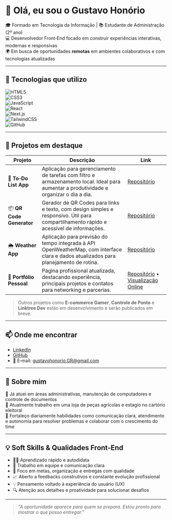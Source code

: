 # 👋 Olá, eu sou o Gustavo Honório

🎓 Formado em Tecnologia da Informação | 📚 Estudante de Administração (2º ano)  
💻 Desenvolvedor Front‑End focado em construir experiências interativas, modernas e responsivas  
🌍 Em busca de oportunidades **remotas** em ambientes colaborativos e com tecnologias atualizadas  

---

## 🚀 Tecnologias que utilizo

![HTML5](https://img.shields.io/badge/HTML5-E34F26?style=flat&logo=html5&logoColor=white)  
![CSS3](https://img.shields.io/badge/CSS3-1572B6?style=flat&logo=css3&logoColor=white)  
![JavaScript](https://img.shields.io/badge/JavaScript-F7DF1E?style=flat&logo=javascript&logoColor=black)  
![React](https://img.shields.io/badge/React-20232A?style=flat&logo=react&logoColor=61DAFB)  
![Next.js](https://img.shields.io/badge/Next.js-000?style=flat&logo=nextdotjs&logoColor=white)  
![TailwindCSS](https://img.shields.io/badge/TailwindCSS-38B2AC?style=flat&logo=tailwind-css&logoColor=white)  
![GitHub](https://img.shields.io/badge/GitHub-181717?style=flat&logo=github&logoColor=white)

---

## 📌 Projetos em destaque

| Projeto | Descrição | Link |
|--------|-----------|------|
| 📝 **To‑Do List App** | Aplicação para gerenciamento de tarefas com filtro e armazenamento local. Ideal para aumentar a produtividade e organizar o dia a dia. | [Repositório](https://github.com/GustavoHRdev/To-Do-List-App) |
| 📦 **QR Code Generator** | Gerador de QR Codes para links e texto, com design simples e responsivo. Útil para compartilhamento rápido e acessível de informações. | [Repositório](https://github.com/GustavoHRdev/QR-code-generator) |
| 🌦️ **Weather App** | Aplicação para previsão do tempo integrada à API OpenWeatherMap, com interface clara e dados atualizados para planejamento de rotina. | [Repositório](https://github.com/GustavoHRdev/Weather-App) |
| 💼 **Portfólio Pessoal** | Página profissional atualizada, destacando experiência, principais projetos e contatos para networking e parcerias. | [Repositório](https://github.com/GustavoHRdev/Portfolio) • [Visualização Online](https://gustavohrdev.github.io/web-developer-portfolio/) |

> Outros projetos como **E‑commerce Gamer**, **Controle de Ponto** e **Linktree Dev** estão em desenvolvimento e serão publicados em breve.

---

## 📫 Onde me encontrar

- [LinkedIn](https://www.linkedin.com/in/gustavohrdev)  
- [GitHub](https://github.com/GustavoHRdev)  
- 📧 E‑mail: gustavohonorio.GR@gmail.com  

---

## 🧠 Sobre mim

💼 Já atuei em áreas administrativas, manutenção de computadores e controle de documentos  
🧩 Atualmente trabalho em uma loja de peças agrícolas e estagio no cartório eleitoral  
💬 Fortaleço diariamente habilidades como comunicação clara, atendimento e autonomia para resolver problemas e colaborar com o crescimento do time  

---

## 💡 Soft Skills & Qualidades Front‑End

- 👨‍💻 Aprendizado rápido e autodidata  
- 🤝 Trabalho em equipe e comunicação clara  
- 🎯 Foco em metas, organização e entregas com qualidade  
- 📈 Aberto a feedbacks construtivos e constante evolução profissional  
- 💡 Pensamento voltado à experiência do usuário (UX)  
- 🔍 Atenção aos detalhes e proatividade para solucionar desafios  

---

> *“A oportunidade aparece para quem se prepara. Estou pronto para mostrar o que posso entregar.”*
